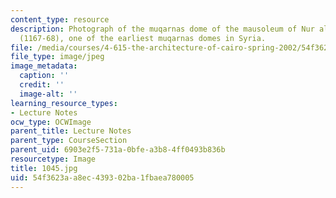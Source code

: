 ```yaml
---
content_type: resource
description: Photograph of the muqarnas dome of the mausoleum of Nur al-Din in Damascus
  (1167-68), one of the earliest muqarnas domes in Syria.
file: /media/courses/4-615-the-architecture-of-cairo-spring-2002/54f3623aa8ec439302ba1fbaea780005_1045.jpg
file_type: image/jpeg
image_metadata:
  caption: ''
  credit: ''
  image-alt: ''
learning_resource_types:
- Lecture Notes
ocw_type: OCWImage
parent_title: Lecture Notes
parent_type: CourseSection
parent_uid: 6903e2f5-731a-0bfe-a3b8-4ff0493b836b
resourcetype: Image
title: 1045.jpg
uid: 54f3623a-a8ec-4393-02ba-1fbaea780005
---
```


